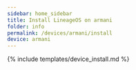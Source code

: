 ```yaml
---
sidebar: home_sidebar
title: Install LineageOS on armani
folder: info
permalink: /devices/armani/install
device: armani
---
```

{% include templates/device_install.md %}
